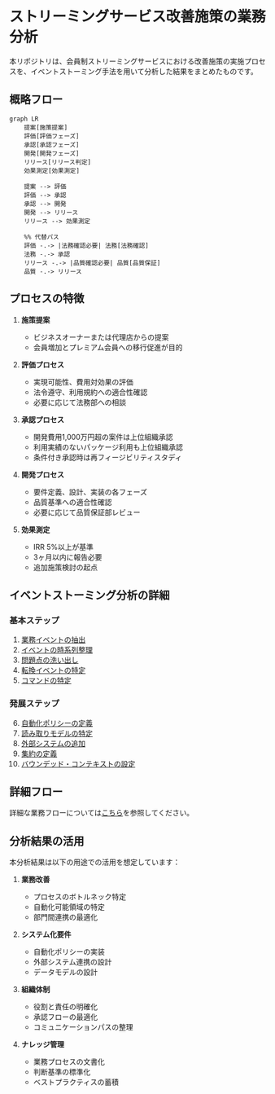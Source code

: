 # ストリーミングサービス改善施策の業務分析

本リポジトリは、会員制ストリーミングサービスにおける改善施策の実施プロセスを、イベントストーミング手法を用いて分析した結果をまとめたものです。

## 概略フロー

```mermaid
graph LR
    提案[施策提案]
    評価[評価フェーズ]
    承認[承認フェーズ]
    開発[開発フェーズ]
    リリース[リリース判定]
    効果測定[効果測定]

    提案 --> 評価
    評価 --> 承認
    承認 --> 開発
    開発 --> リリース
    リリース --> 効果測定

    %% 代替パス
    評価 -.-> |法務確認必要| 法務[法務確認]
    法務 -.-> 承認
    リリース -.-> |品質確認必要| 品質[品質保証]
    品質 -.-> リリース
```

## プロセスの特徴

1. **施策提案**
   - ビジネスオーナーまたは代理店からの提案
   - 会員増加とプレミアム会員への移行促進が目的

2. **評価プロセス**
   - 実現可能性、費用対効果の評価
   - 法令遵守、利用規約への適合性確認
   - 必要に応じて法務部への相談

3. **承認プロセス**
   - 開発費用1,000万円超の案件は上位組織承認
   - 利用実績のないパッケージ利用も上位組織承認
   - 条件付き承認時は再フィージビリティスタディ

4. **開発プロセス**
   - 要件定義、設計、実装の各フェーズ
   - 品質基準への適合性確認
   - 必要に応じて品質保証部レビュー

5. **効果測定**
   - IRR 5%以上が基準
   - 3ヶ月以内に報告必要
   - 追加施策検討の起点

## イベントストーミング分析の詳細

### 基本ステップ
1. [業務イベントの抽出](event-storming-step1.md)
2. [イベントの時系列整理](event-storming-step2.md)
3. [問題点の洗い出し](event-storming-step3.md)
4. [転換イベントの特定](event-storming-step4.md)
5. [コマンドの特定](event-storming-step5.md)

### 発展ステップ
6. [自動化ポリシーの定義](event-storming-step6.md)
7. [読み取りモデルの特定](event-storming-step7.md)
8. [外部システムの追加](event-storming-step8.md)
9. [集約の定義](event-storming-step9.md)
10. [バウンデッド・コンテキストの設定](event-storming-step10.md)

## 詳細フロー
詳細な業務フローについては[こちら](business-flow.md)を参照してください。

## 分析結果の活用

本分析結果は以下の用途での活用を想定しています：

1. **業務改善**
   - プロセスのボトルネック特定
   - 自動化可能領域の特定
   - 部門間連携の最適化

2. **システム化要件**
   - 自動化ポリシーの実装
   - 外部システム連携の設計
   - データモデルの設計

3. **組織体制**
   - 役割と責任の明確化
   - 承認フローの最適化
   - コミュニケーションパスの整理

4. **ナレッジ管理**
   - 業務プロセスの文書化
   - 判断基準の標準化
   - ベストプラクティスの蓄積
